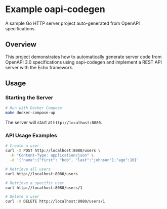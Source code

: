 # Example oapi-codegen

A sample Go HTTP server project auto-generated from OpenAPI specifications.

## Overview

This project demonstrates how to automatically generate server code from OpenAPI 3.0 specifications using oapi-codegen and implement a REST API server with the Echo framework.

## Usage

### Starting the Server

```bash
# Run with Docker Compose
make docker-compose-up
```

The server will start at `http://localhost:8080`.

### API Usage Examples

```bash
# Create a user
curl -X POST http://localhost:8080/users \
  -H "Content-Type: application/json" \
  -d '{"name":{"first": "bob", "last":"johnson"},"age":10}'

# Retrieve all users
curl http://localhost:8080/users

# Retrieve a specific user
curl http://localhost:8080/users/1

# Delete a user
curl -X DELETE http://localhost:8080/users/1
```
